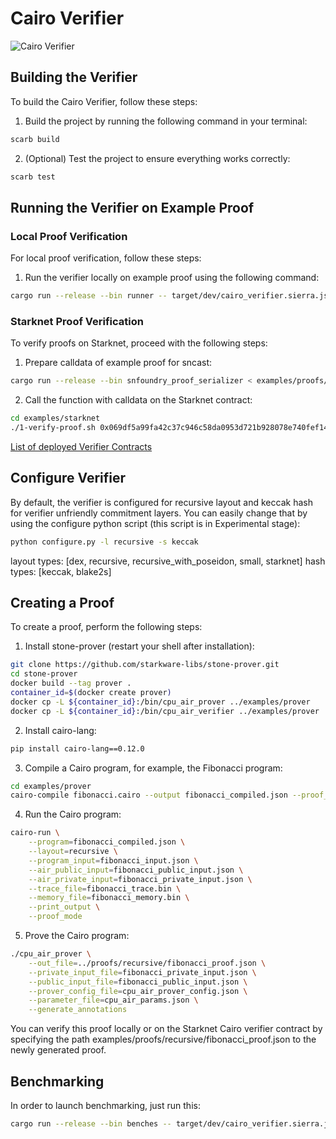 # Cairo Verifier

![Cairo Verifier](https://github.com/HerodotusDev/cairo-verifier/assets/46165861/8692dfc1-f267-4c7e-9af0-4ceaeec84207)

## Building the Verifier

To build the Cairo Verifier, follow these steps:

1. Build the project by running the following command in your terminal:

```bash
scarb build
```

2. (Optional) Test the project to ensure everything works correctly:

```bash
scarb test
```

## Running the Verifier on Example Proof

### Local Proof Verification

For local proof verification, follow these steps:

1. Run the verifier locally on example proof using the following command:

```bash
cargo run --release --bin runner -- target/dev/cairo_verifier.sierra.json < examples/proofs/recursive/example_proof.json
```

### Starknet Proof Verification

To verify proofs on Starknet, proceed with the following steps:

1. Prepare calldata of example proof for sncast:

```bash
cargo run --release --bin snfoundry_proof_serializer < examples/proofs/recursive/example_proof.json > examples/starknet/calldata
```

2. Call the function with calldata on the Starknet contract:

```bash
cd examples/starknet
./1-verify-proof.sh 0x069df5a99fa42c37c946c58da0953d721b928078e740fef14da44e0f8c01f0f6 calldata
```

[List of deployed Verifier Contracts](deployed_contracts.md)

## Configure Verifier

By default, the verifier is configured for recursive layout and keccak hash for verifier unfriendly commitment layers. You can easily change that by using the configure python script (this script is in Experimental stage):

```bash
python configure.py -l recursive -s keccak
```

layout types: [dex, recursive, recursive_with_poseidon, small, starknet]
hash types: [keccak, blake2s]

## Creating a Proof

To create a proof, perform the following steps:

1. Install stone-prover (restart your shell after installation):

```bash
git clone https://github.com/starkware-libs/stone-prover.git
cd stone-prover
docker build --tag prover .
container_id=$(docker create prover)
docker cp -L ${container_id}:/bin/cpu_air_prover ../examples/prover
docker cp -L ${container_id}:/bin/cpu_air_verifier ../examples/prover
```

2. Install cairo-lang:

```bash
pip install cairo-lang==0.12.0
```

3. Compile a Cairo program, for example, the Fibonacci program:

```bash
cd examples/prover
cairo-compile fibonacci.cairo --output fibonacci_compiled.json --proof_mode
```

4. Run the Cairo program:

```bash
cairo-run \
    --program=fibonacci_compiled.json \
    --layout=recursive \
    --program_input=fibonacci_input.json \
    --air_public_input=fibonacci_public_input.json \
    --air_private_input=fibonacci_private_input.json \
    --trace_file=fibonacci_trace.bin \
    --memory_file=fibonacci_memory.bin \
    --print_output \
    --proof_mode
```

5. Prove the Cairo program:

```bash
./cpu_air_prover \
    --out_file=../proofs/recursive/fibonacci_proof.json \
    --private_input_file=fibonacci_private_input.json \
    --public_input_file=fibonacci_public_input.json \
    --prover_config_file=cpu_air_prover_config.json \
    --parameter_file=cpu_air_params.json \
    --generate_annotations
```

You can verify this proof locally or on the Starknet Cairo verifier contract by specifying the path examples/proofs/recursive/fibonacci_proof.json to the newly generated proof.

## Benchmarking

In order to launch benchmarking, just run this:

```bash
cargo run --release --bin benches -- target/dev/cairo_verifier.sierra.json
```
